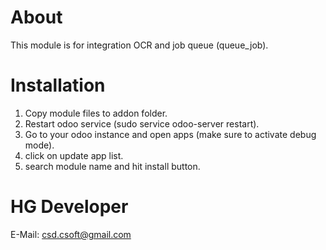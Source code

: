# About

This module is for integration OCR and job queue (queue_job).

# Installation

1. Copy module files to addon folder.
2. Restart odoo service (sudo service odoo-server restart).
3. Go to your odoo instance and open apps (make sure to activate debug mode).
4. click on update app list.
5. search module name and hit install button.

# HG Developer

E-Mail: csd.csoft@gmail.com
